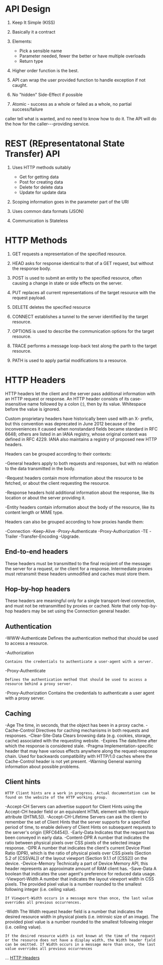
# API Design

1. Keep It Simple (KISS)
2. Basically it a contract
3. Elements:
    * Pick a sensible name
    * Parameter needed, fewer the better or have multiple overloads
    * Return type
4. Higher order function is the best.
5. API can wrap the user provided function to handle exception if not caught.

6. No "hidden" Side-Effect if possible
7. Atomic - success as a whole or failed as a whole, no partial success/failure

caller tell what is wanted, and no need to know how to do it. The API will do the how for the caller---providing service.

# REST (REpresentatonal State Transfer) API

1. Uses HTTP methods suitably

    * Get for getting data
    * Post for creating data
    * Delete for delete data
    * Update for update data

2. Scoping information goes in the parameter part of the URI
3. Uses common data formats (JSON)
4. Communication is Stateless

# HTTP Methods

1. GET
    requests a representation of the specified resource.

2. HEAD
    asks for response identical to that of a GET request, but without the response body.

3. POST
    is used to submit an entity to the specified resource, often causing a change in state or side effects on the server.

4. PUT
    replaces all current representations of the target resource with the request payload.

5. DELETE
    deletes the specified resource

6. CONNECT
    establishes a tunnel to the server identified by the target resource.

7. OPTIONS
    is used to describe the communication options for the target resource.

8. TRACE
    performs a message loop-back test along the parth to the target resource.

9. PATH
    is used to apply partial modifications to a resource.

# HTTP Headers

HTTP headers let the client and the server pass additional information with an HTTP request or response. An HTTP header consists of its case-insensitive name followed by a colon (:), then by its value. Whitespace before the value is ignored.

Custom proprietary headers have historically been used with an X- prefix, but this convention was deprecated in June 2012 because of the inconveniences it caused when nonstandard fields became standard in RFC 6648; others are listed in an IANA registry, whose original content was defined in RFC 4229. IANA also maintains a registry of proposed new HTTP headers.

Headers can be grouped according to their contexts:

-General headers apply to both requests and responses, but with no relation to the data transmitted in the body.

-Request headers contain more information about the resource to be fetched, or about the client requesting the resource.

-Response headers hold additional information about the response, like its location or about the server providing it.

-Entity headers contain information about the body of the resource, like its content length or MIME type.

Headers can also be grouped according to how proxies handle them:

-Connection
-Keep-Alive
-Proxy-Authenticate
-Proxy-Authorization
-TE
-Trailer
-Transfer-Encoding
-Upgrade.

## End-to-end headers

These headers must be transmitted to the final recipient of the message: the server for a request, or the client for a response. Intermediate proxies must retransmit these headers unmodified and caches must store them.

## Hop-by-hop headers

These headers are meaningful only for a single transport-level connection, and must not be retransmitted by proxies or cached. Note that only hop-by-hop headers may be set using the Connection general header.

## Authentication

-WWW-Authenticate
    Defines the authentication method that should be used to access a resource.

-Authorization

    Contains the credentials to authenticate a user-agent with a server.

-Proxy-Authenticate

    Defines the authentication method that should be used to access a resource behind a proxy server.

-Proxy-Authorization
    Contains the credentials to authenticate a user agent with a proxy server.

## Caching
-Age
    The time, in seconds, that the object has been in a proxy cache.
-Cache-Control
    Directives for caching mechanisms in both requests and responses.
-Clear-Site-Data
    Clears browsing data (e.g. cookies, storage, cache) associated with the requesting website.
-Expires
    The date/time after which the response is considered stale.
-Pragma
    Implementation-specific header that may have various effects anywhere along the request-response chain. Used for backwards compatibility with HTTP/1.0 caches where the Cache-Control header is not yet present.
-Warning
    General warning information about possible problems.

## Client hints
    HTTP Client hints are a work in progress. Actual documentation can be found on the website of the HTTP working group.
-Accept-CH 
    Servers can advertise support for Client Hints using the Accept-CH header field or an equivalent HTML <meta> element with http-equiv attribute ([HTML5]).
-Accept-CH-Lifetime 
    Servers can ask the client to remember the set of Client Hints that the server supports for a specified period of time, to enable delivery of Client Hints on subsequent requests to the server's origin ([RFC6454]).
-Early-Data 
    Indicates that the request has been conveyed in early data.
-Content-DPR 
    A number that indicates the ratio between physical pixels over CSS pixels of the selected image response.
-DPR 
    A number that indicates the client's current Device Pixel Ratio (DPR), which is the ratio of physical pixels over CSS pixels (Section 5.2 of [CSSVAL]) of the layout viewport (Section 9.1.1 of [CSS2]) on the device.
-Device-Memory 
    Technically a part of Device Memory API, this header represents an approximate amount of RAM client has.
-Save-Data 
    A boolean that indicates the user agent's preference for reduced data usage.
-Viewport-Width 
    A number that indicates the layout viewport width in CSS pixels. The provided pixel value is a number rounded to the smallest following integer (i.e. ceiling value).

    If Viewport-Width occurs in a message more than once, the last value overrides all previous occurrences.
-Width
    The Width request header field is a number that indicates the desired resource width in physical pixels (i.e. intrinsic size of an image). The provided pixel value is a number rounded to the smallest following integer (i.e. ceiling value).

    If the desired resource width is not known at the time of the request or the resource does not have a display width, the Width header field can be omitted. If Width occurs in a message more than once, the last value overrides all previous occurrences

...
[HTTP Headers](https://developer.mozilla.org/en-US/docs/Web/HTTP/Headers)
